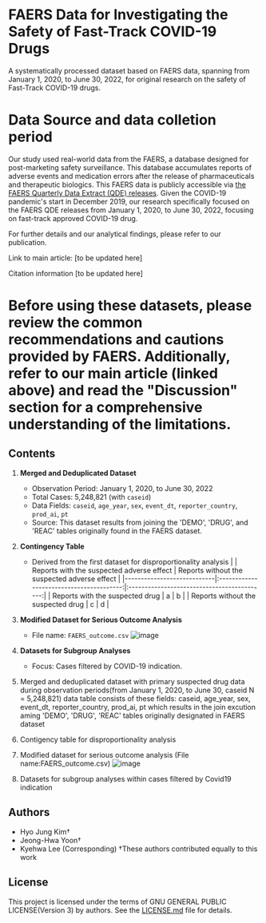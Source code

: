 # FAERS Data for Investigating the Safety of Fast-Track COVID-19 Drugs
A systematically processed dataset based on FAERS data, spanning from January 1, 2020, to June 30, 2022, for original research on the safety of Fast-Track COVID-19 drugs.

# Data Source and data colletion period
Our study used real-world data from the FAERS, a database designed for post-marketing safety surveillance. This database accumulates reports of adverse events and medication errors after the release of pharmaceuticals and therapeutic biologics. This FAERS data is publicly accessible via [the FAERS Quarterly Data Extract (QDE) releases](https://fis.fda.gov/extensions/FPD-QDE-FAERS/FPD-QDE-FAERS.html). 
Given the COVID-19 pandemic's start in December 2019, our research specifically focused on the FAERS QDE releases from January 1, 2020, to June 30, 2022, focusing on fast-track approved COVID-19 drug.

For further details and our analytical findings, please refer to our publication.

Link to main article:
[to be updated here]

Citation information
[to be updated here]

# Before using these datasets, please review the common recommendations and cautions provided by FAERS. Additionally, refer to our main article (linked above) and read the "Discussion" section for a comprehensive understanding of the limitations.

## Contents
1. **Merged and Deduplicated Dataset** 
   - Observation Period: January 1, 2020, to June 30, 2022
   - Total Cases: 5,248,821 (with `caseid`)
   - Data Fields: `caseid`, `age_year`, `sex`, `event_dt`, `reporter_country`, `prod_ai`, `pt`
   - Source: This dataset results from joining the 'DEMO', 'DRUG', and 'REAC' tables originally found in the FAERS dataset.

2. **Contingency Table**
   - Derived from the first dataset for disproportionality analysis
|                            | Reports with the suspected adverse effect | Reports without the suspected adverse effect |
|----------------------------|:----------------------------------------:|:-------------------------------------------:|
| Reports with the suspected drug   |                   a                    |                    b                        |
| Reports without the suspected drug |                   c                    |                    d                      |


3. **Modified Dataset for Serious Outcome Analysis** 
   - File name: `FAERS_outcome.csv`
   ![image](https://github.com/HyoJungKim/FAERS_Data_for_Investigating-the-Safety-of-Fast-Track-COVID-19-Drugs/assets/25048006/ff5f93c0-73d0-4ccd-977e-56d5cfdc49ea)

4. **Datasets for Subgroup Analyses** 
   - Focus: Cases filtered by COVID-19 indication.

1. Merged and deduplicated dataset with primary suspected drug data during observation periods(from January 1, 2020, to June 30, caseid N = 5,248,821)
 data table consists of these fields: caseid, age_year, sex, event_dt, reporter_country, prod_ai, pt
 which results in the join excution aming 'DEMO', 'DRUG', 'REAC' tables originally designated in FAERS dataset 

3. Contigency table for disproportionality analysis
   
4. Modified dataset for serious outcome analysis (File name:FAERS_outcome.csv)
![image](https://github.com/HyoJungKim/FAERS_Data_for_Investigating-the-Safety-of-Fast-Track-COVID-19-Drugs/assets/25048006/ff5f93c0-73d0-4ccd-977e-56d5cfdc49ea)

5. Datasets for subgroup analyses within cases filtered by Covid19 indication


## Authors
* Hyo Jung Kim†
* Jeong-Hwa Yoon†
* Kyehwa Lee (Corresponding)
†These authors contributed equally to this work

## License
This project is licensed under the terms of GNU GENERAL PUBLIC LICENSE(Version 3) by authors. 
See the [LICENSE.md](https://github.com/HyojungKim/FAERS_Data_for_Investigating-the-Safety-of-Fast-Track-COVID-19-Drugs/blob/master/LICENSE.md) file for details.

